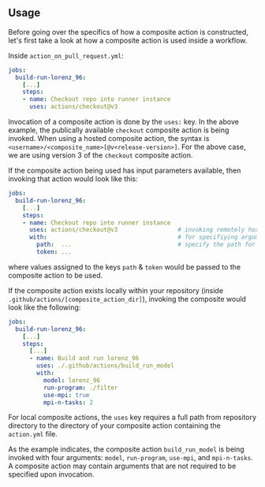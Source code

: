## Usage
Before going over the specifics of how a composite action is constructed, let's first take a look at how a composite action is used inside a workflow.

Inside `action_on_pull_request.yml`:
```yaml
jobs:
  build-run-lorenz_96:
    [...]
    steps:
    - name: Checkout repo into runner instance
      uses: actions/checkout@v3 
```
Invocation of a composite action is done by the `uses:` key. In the above example, the publically available `checkout` composite action is being invoked. When using a hosted composite action, the syntax is `<username>/<composite_name>[@v<release-version>]`. For the above case, we are using version 3 of the `checkout` composite action.

If the composite action being used has input parameters available, then invoking that action would look like this:
```yaml
jobs:
  build-run-lorenz_96:
    [...]
    steps:
    - name: Checkout repo into runner instance
      uses: actions/checkout@v3                 # invoking remotely hosted composite action
      with:                                     # for specifiying arguments passed to composite action
        path:  ...                              # specify the path for checkout action to be performed in  
        token: ...                              
```
where values assigned to the keys `path` & `token` would be passed to the composite action to be used.

If the composite action exists locally within your repository (inside `.github/actions/[composite_action_dir]`), invoking the composite would look like the following:
```yaml
jobs:
  build-run-lorenz_96:
    [...]
    steps:
      [...]
      - name: Build and run lorenz_96
        uses: ./.github/actions/build_run_model
        with: 
          model: lorenz_96
          run-program: ./filter
          use-mpi: true
          mpi-n-tasks: 2
```
For local composite actions, the `uses` key requires a full path from repository directory to the directory of your composite action containing the `action.yml` file. 

As the example indicates, the composite action `build_run_model` is being invoked with four arguments: `model`, `run-program`, `use-mpi`, and `mpi-n-tasks`. A composite action may contain arguments that are not required to be specified upon invocation.
